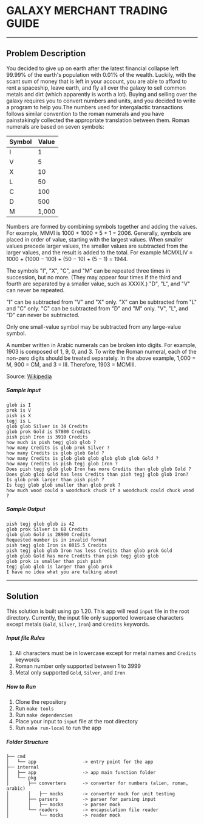 # GALAXY MERCHANT TRADING GUIDE
---

## Problem Description
You decided to give up on earth after the latest financial collapse left 99.99% of the earth's population with 0.01% of the wealth. Luckily, with the scant sum of money that is left in your account, you are able to afford to rent a spaceship, leave earth, and fly all over the galaxy to sell common metals and dirt (which apparently is worth a lot). Buying and selling over the galaxy requires you to convert numbers and units, and you decided to write a program to help you.The numbers used for intergalactic transactions follows similar convention to the roman numerals and you have painstakingly collected the appropriate translation between them. Roman numerals are based on seven symbols:

| Symbol | Value |
|-|-|
|I| 1|
|V| 5|
|X | 10|
|L |50|
|C |100|
|D| 500|
|M| 1,000|

Numbers are formed by combining symbols together and adding the values. For example, MMVI is 1000 + 1000 + 5 + 1 = 2006. Generally, symbols are placed in order of value, starting with the largest values. When smaller values precede larger values, the smaller values are subtracted from the larger values, and the result is added to the total. For example MCMXLIV = 1000 + (1000 − 100) + (50 − 10) + (5 − 1) = 1944.

The symbols "I", "X", "C", and "M" can be repeated three times in succession, but no more. (They may appear four times if the third and fourth are separated by a smaller value, such as XXXIX.) "D", "L", and "V" can never be repeated.

"I" can be subtracted from "V" and "X" only. "X" can be subtracted from "L" and "C" only. "C" can be subtracted from "D" and "M" only. "V", "L", and "D" can never be subtracted.

Only one small-value symbol may be subtracted from any large-value symbol.

A number written in Arabic numerals can be broken into digits. For example, 1903 is composed of 1, 9, 0, and 3. To write the Roman numeral, each of the non-zero digits should be treated separately. In the above example, 1,000 = M, 900 = CM, and 3 = III. Therefore, 1903 = MCMIII.

Source: [Wikipedia](http://en.wikipedia.org/wiki/Roman_numerals)

##### Sample Input
```
glob is I
prok is V
pish is X
tegj is L
glob glob Silver is 34 Credits
glob prok Gold is 57800 Credits
pish pish Iron is 3910 Credits
how much is pish tegj glob glob ?
how many Credits is glob prok Silver ?
how many Credits is glob glob Gold ?
how many Credits is glob glob glob glob glob glob Gold ?
how many Credits is pish tegj glob Iron ?
Does pish tegj glob glob Iron has more Credits than glob glob Gold ?
Does glob glob Gold has less Credits than pish tegj glob glob Iron?
Is glob prok larger than pish pish ?
Is tegj glob glob smaller than glob prok ?
how much wood could a woodchuck chuck if a woodchuck could chuck wood ?
```

##### Sample Output
```
pish tegj glob glob is 42
glob prok Silver is 68 Credits
glob glob Gold is 28900 Credits
Requested number is in invalid format
pish tegj glob Iron is 8015.5 Credits
pish tegj glob glob Iron has less Credits than glob prok Gold
glob glob Gold has more Credits than pish tegj glob glob
glob prok is smaller than pish pish
tegj glob glob is larger than glob prok
I have no idea what you are talking about
```
---
## Solution

This solution is built using go 1.20. This app will read `input` file in the root directory. Currently, the input file only supported lowercase characters except metals (`Gold`, `Silver`, `Iron`) and `Credits` keywords.

##### Input file Rules
1. All characters must be in lowercase except for metal names and `Credits` keywords
2. Roman number only supported between 1 to 3999
3. Metal only supported `Gold`, `Silver`, and `Iron`

##### How to Run
1. Clone the repository
2. Run `make tools`
3. Run `make dependencies`
4. Place your input to `input` file at the root directory
5. Run `make run-local` to run the app

##### Folder Structure

```
├── cmd                     
│   └── app                 -> entry point for the app
├── internal                 
│   ├── app                 -> app main function folder
│   └── pkg                 
│       ├── converters      -> converter for numbers (alien, roman, arabic)
│       │   ├── mocks       -> converter mock for unit testing
│       ├── parsers         -> parser for parsing input
│       │   ├── mocks       -> parser mock
│       └── readers         -> encapsulation file reader
│           └── mocks       -> reader mock
```